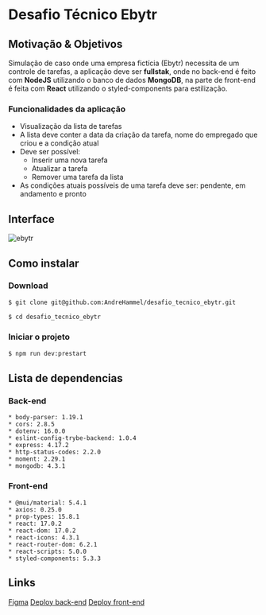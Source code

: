 # Desafio Técnico Ebytr

## Motivação & Objetivos

  Simulação de caso onde uma empresa fictícia (Ebytr) necessita de um controle de tarefas, a aplicação deve ser **fullstak**, onde no back-end é feito com **NodeJS** utilizando o banco de dados **MongoDB**, na parte de front-end é feita com **React** utilizando o styled-components para estilização.

### Funcionalidades da aplicação

  - Visualização da lista de tarefas
  - A lista deve conter a data da criação da tarefa, nome do empregado que criou e a condição atual
  - Deve ser possível:
      * Inserir uma nova tarefa
      * Atualizar a tarefa
      * Remover uma tarefa da lista
  - As condições atuais possíveis de uma tarefa deve ser: pendente, em andamento e pronto

## Interface
![ebytr](https://user-images.githubusercontent.com/54488551/154064637-8977b188-c114-46da-b5cf-a0caa04482b3.gif)

## Como instalar

### Download
```sh
$ git clone git@github.com:AndreHammel/desafio_tecnico_ebytr.git
```

```sh
$ cd desafio_tecnico_ebytr
```

### Iniciar o projeto

```sh
$ npm run dev:prestart
```

## Lista de dependencias

### Back-end
    * body-parser: 1.19.1
    * cors: 2.8.5
    * dotenv: 16.0.0
    * eslint-config-trybe-backend: 1.0.4
    * express: 4.17.2
    * http-status-codes: 2.2.0
    * moment: 2.29.1
    * mongodb: 4.3.1
### Front-end
    * @mui/material: 5.4.1
    * axios: 0.25.0
    * prop-types: 15.8.1
    * react: 17.0.2
    * react-dom: 17.0.2
    * react-icons: 4.3.1
    * react-router-dom: 6.2.1
    * react-scripts: 5.0.0
    * styled-components: 5.3.3

## Links

[Figma](https://www.figma.com/file/Vli77MPIoMZMwpqSTtQDrX/Desafio-T%C3%A9cnico---Ebytr?node-id=0%3A1)
[Deploy back-end]()
[Deploy front-end]()
